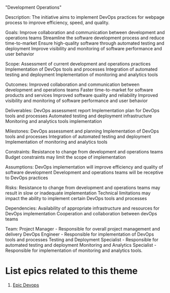 "Development Operations"

Description: The initiative aims to implement DevOps practices for webpage process to improve efficiency, speed, and quality.

Goals: 
    Improve collaboration and communication between development and operations teams
    Streamline the software development process and reduce time-to-market
    Ensure high-quality software through automated testing and deployment
    Improve visibility and monitoring of software performance and user behavior

Scope: 
    Assessment of current development and operations practices
    Implementation of DevOps tools and processes
    Integration of automated testing and deployment
    Implementation of monitoring and analytics tools

Outcomes:
    Improved collaboration and communication between development and operations teams
    Faster time-to-market for software products and services
    Improved software quality and reliability
    Improved visibility and monitoring of software performance and user behavior

Deliverables: 
    DevOps assessment report
    Implementation plan for DevOps tools and processes
    Automated testing and deployment infrastructure
    Monitoring and analytics tools implementation

Milestones: 
    DevOps assessment and planning
    Implementation of DevOps tools and processes 
    Integration of automated testing and deployment
    Implementation of monitoring and analytics tools

Constraints:
    Resistance to change from development and operations teams
    Budget constraints may limit the scope of implementation

Assumptions: 
    DevOps implementation will improve efficiency and quality of software development
    Development and operations teams will be receptive to DevOps practices

Risks: 
    Resistance to change from development and operations teams may result in slow or inadequate implementation
    Technical limitations may impact the ability to implement certain DevOps tools and processes

Dependencies: 
Availability of appropriate infrastructure and resources for DevOps implementation
Cooperation and collaboration between devOps teams

Team: 
    Project Manager - Responsible for overall project management and delivery
    DevOps Engineer - Responsible for implementation of DevOps tools and processes
    Testing and Deployment Specialist - Responsible for automated testing and deployment
    Monitoring and Analytics Specialist - Responsible for implementation of monitoring and analytics tools.

# List epics related to this theme
1. [Epic Devops]("C:\Users\nicko\PycharmProjects\pythonProject\mywebclass-agile-docs\documentation\theme_1\initiatives\epics\epic_devops.md")